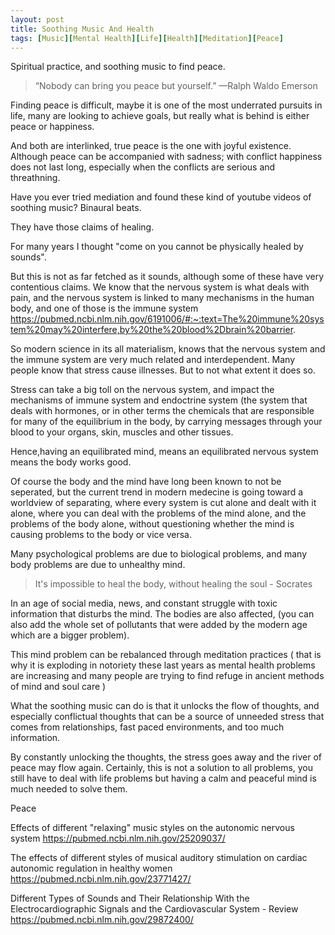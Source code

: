 ```yaml
---
layout: post
title: Soothing Music And Health
tags: [Music][Mental Health][Life][Health][Meditation][Peace]
---
```


Spiritual practice, and soothing music to find peace.

> “Nobody can bring you peace but yourself.” —Ralph Waldo Emerson

Finding peace is difficult, maybe it is one of the most underrated pursuits in life, many are looking to achieve goals, but really what is behind is either peace or happiness.

And both are interlinked, true peace is the one with joyful existence. Although peace can be accompanied with sadness; with conflict happiness does not last long, especially when the conflicts are serious and threathning. 

Have you ever tried mediation and found these kind of youtube videos of soothing music? Binaural beats.

They have those claims of healing.

For many years I thought "come on you cannot be physically healed by sounds". 

But this is not as far fetched as it sounds, although some of these have very contentious claims. We know that the nervous system is what deals with pain, and the nervous system is linked to many mechanisms in the human body, and one of those is the immune system https://pubmed.ncbi.nlm.nih.gov/6191006/#:~:text=The%20immune%20system%20may%20interfere,by%20the%20blood%2Dbrain%20barrier. 

So modern science in its all materialism, knows that the nervous system and the immune system are very much related and interdependent. Many people know that stress cause illnesses. But to not what extent it does so. 

Stress can take a big toll on the nervous system, and impact the mechanisms of immune system and endoctrine system (the system that deals with hormones, or in other terms the chemicals that are responsible for many of the equilibrium in the body, by carrying messages through your blood to your organs, skin, muscles and other tissues.

Hence,having an equilibrated mind, means an equilibrated nervous system means the body works good. 

Of course the body and the mind have long been known to not be seperated, but the current trend in modern medecine is going toward a worldview of separating, where every system is cut alone and dealt with it alone, where you can deal with the problems of the mind alone, and the problems of the body alone, without questioning whether the mind is causing problems to the body or vice versa. 

Many psychological problems are due to biological problems, and many body problems are due to unhealthy mind.

> It's impossible to heal the body, without healing the soul - Socrates

In an age of social media, news, and constant struggle with toxic information that disturbs the mind. The bodies are also affected, (you can also add the whole set of pollutants that were added by the modern age which are a bigger problem).

This mind problem can be rebalanced through meditation practices ( that is why it is exploding in notoriety these last years as mental health problems are increasing and many people are trying to find refuge in ancient methods of mind and soul care )

What the soothing music can do is that it unlocks the flow of thoughts, and especially conflictual thoughts that can be a source of unneeded stress that comes from relationships, fast paced environments, and too much information.

By constantly unlocking the thoughts, the stress goes away and the river of peace may flow again. Certainly, this is not a solution to all problems, you still have to deal with life problems but having a calm and peaceful mind is much needed to solve them.

Peace

Effects of different "relaxing" music styles on the autonomic nervous system
https://pubmed.ncbi.nlm.nih.gov/25209037/


The effects of different styles of musical auditory stimulation on cardiac autonomic regulation in healthy women
https://pubmed.ncbi.nlm.nih.gov/23771427/


Different Types of Sounds and Their Relationship With the Electrocardiographic Signals and the Cardiovascular System - Review
https://pubmed.ncbi.nlm.nih.gov/29872400/
